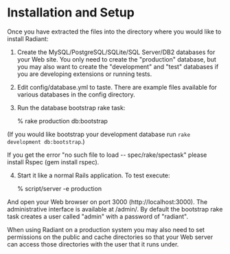 # Installation and Setup

Once you have extracted the files into the directory where you would like to
install Radiant:

1. Create the MySQL/PostgreSQL/SQLite/SQL Server/DB2 databases for your Web
site. You only need to create the "production" database, but you may also
want to create the "development" and "test" databases if you are developing
extensions or running tests.

2. Edit config/database.yml to taste.  There are example files available for
various databases in the config directory.

3. Run the database bootstrap rake task:
   
	% rake production db:bootstrap
   
(If you would like bootstrap your development database run `rake
development db:bootstrap`.)

If you get the error "no such file to load -- spec/rake/spectask" please
install Rspec (gem install rspec).

4. Start it like a normal Rails application. To test execute:
   
	% script/server -e production
   
And open your Web browser on port 3000 (http://localhost:3000). The
administrative interface is available at /admin/. By default the bootstrap
rake task creates a user called "admin" with a password of "radiant".

When using Radiant on a production system you may also need to set permissions
on the public and cache directories so that your Web server can access those
directories with the user that it runs under.
